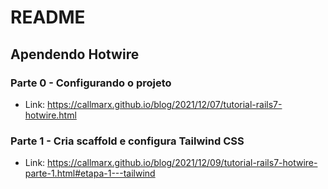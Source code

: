 # README

## Apendendo Hotwire

### Parte 0 - Configurando o projeto
- Link: https://callmarx.github.io/blog/2021/12/07/tutorial-rails7-hotwire.html

### Parte 1 - Cria scaffold e configura Tailwind CSS
- Link: https://callmarx.github.io/blog/2021/12/09/tutorial-rails7-hotwire-parte-1.html#etapa-1---tailwind